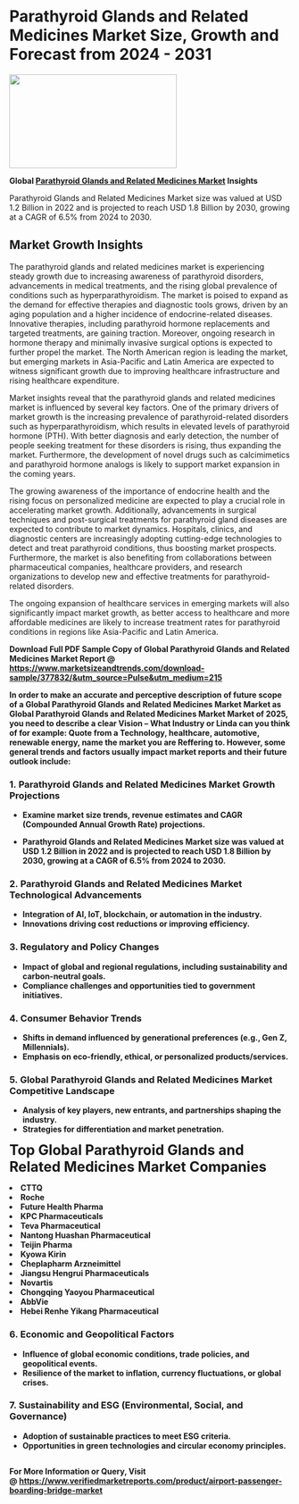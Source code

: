 <H1>Parathyroid Glands and Related Medicines Market Size, Growth and Forecast from 2024 - 2031</H1><img class="aligncenter size-medium wp-image-584254" src="https://thirdeyenews.in/wp-content/uploads/2024/09/Global-Market-Research-300x168.jpeg" alt="" width="300" height="168" /><p><strong>Global&nbsp;<a href="https://www.marketsizeandtrends.com/download-sample/377832/&amp;utm_source=Pulse&amp;utm_medium=215">Parathyroid Glands and Related Medicines Market</a> Insights</strong></p><p>Parathyroid Glands and Related Medicines Market size was valued at USD 1.2 Billion in 2022 and is projected to reach USD 1.8 Billion by 2030, growing at a CAGR of 6.5% from 2024 to 2030.</p><p><h2>Market Growth Insights</h2> <p>The parathyroid glands and related medicines market is experiencing steady growth due to increasing awareness of parathyroid disorders, advancements in medical treatments, and the rising global prevalence of conditions such as hyperparathyroidism. The market is poised to expand as the demand for effective therapies and diagnostic tools grows, driven by an aging population and a higher incidence of endocrine-related diseases. Innovative therapies, including parathyroid hormone replacements and targeted treatments, are gaining traction. Moreover, ongoing research in hormone therapy and minimally invasive surgical options is expected to further propel the market. The North American region is leading the market, but emerging markets in Asia-Pacific and Latin America are expected to witness significant growth due to improving healthcare infrastructure and rising healthcare expenditure.</p> <p><strong></strong></p> <p>Market insights reveal that the parathyroid glands and related medicines market is influenced by several key factors. One of the primary drivers of market growth is the increasing prevalence of parathyroid-related disorders such as hyperparathyroidism, which results in elevated levels of parathyroid hormone (PTH). With better diagnosis and early detection, the number of people seeking treatment for these disorders is rising, thus expanding the market. Furthermore, the development of novel drugs such as calcimimetics and parathyroid hormone analogs is likely to support market expansion in the coming years.</p> <p>The growing awareness of the importance of endocrine health and the rising focus on personalized medicine are expected to play a crucial role in accelerating market growth. Additionally, advancements in surgical techniques and post-surgical treatments for parathyroid gland diseases are expected to contribute to market dynamics. Hospitals, clinics, and diagnostic centers are increasingly adopting cutting-edge technologies to detect and treat parathyroid conditions, thus boosting market prospects. Furthermore, the market is also benefiting from collaborations between pharmaceutical companies, healthcare providers, and research organizations to develop new and effective treatments for parathyroid-related disorders.</p> <p>The ongoing expansion of healthcare services in emerging markets will also significantly impact market growth, as better access to healthcare and more affordable medicines are likely to increase treatment rates for parathyroid conditions in regions like Asia-Pacific and Latin America.</p> <p><strong></p><p><span class=""><strong>Download Full PDF Sample Copy of Global Parathyroid Glands and Related Medicines Market Report</strong> @ <a href="https://www.marketsizeandtrends.com/download-sample/377832/&amp;utm_source=Pulse&amp;utm_medium=215" target="_blank">https://www.marketsizeandtrends.com/download-sample/377832/&amp;utm_source=Pulse&amp;utm_medium=215</a></span></p><p>In order to make an accurate and perceptive description of future scope of a Global&nbsp;Parathyroid Glands and Related Medicines Market Market as Global&nbsp;Parathyroid Glands and Related Medicines Market Market of 2025, you need to describe a clear Vision &ndash; What Industry or Linda can you think of for example: Quote from a Technology, healthcare, automotive, renewable energy, name the market you are Reffering to. However, some general trends and factors usually impact market reports and their future outlook include:</p><h3>1.&nbsp;<strong>Parathyroid Glands and Related Medicines Market Growth Projections</strong></h3><ul><li>Examine market size trends, revenue estimates and CAGR (Compounded Annual Growth Rate) projections.</li><li><p>Parathyroid Glands and Related Medicines Market size was valued at USD 1.2 Billion in 2022 and is projected to reach USD 1.8 Billion by 2030, growing at a CAGR of 6.5% from 2024 to 2030.</p></li></ul><h3>2.&nbsp;<strong>Parathyroid Glands and Related Medicines Market Technological Advancements</strong></h3><ul><li>Integration of AI, IoT, blockchain, or automation in the industry.</li><li>Innovations driving cost reductions or improving efficiency.</li></ul><h3>3.&nbsp;<strong>Regulatory and Policy Changes</strong></h3><ul><li>Impact of global and regional regulations, including sustainability and carbon-neutral goals.</li><li>Compliance challenges and opportunities tied to government initiatives.</li></ul><h3>4.&nbsp;<strong>Consumer Behavior Trends</strong></h3><ul><li>Shifts in demand influenced by generational preferences (e.g., Gen Z, Millennials).</li><li>Emphasis on eco-friendly, ethical, or personalized products/services.</li></ul><h3>5.&nbsp;<strong>Global Parathyroid Glands and Related Medicines Market Competitive Landscape</strong></h3><ul><li>Analysis of key players, new entrants, and partnerships shaping the industry.</li><li>Strategies for differentiation and market penetration.</li></ul><p data-pm-slice="1 1 []"><span style="color: inherit; font-family: inherit; font-size: 25px;">Top Global Parathyroid Glands and Related Medicines Market Companies</span></p><div class="" data-test-id=""><p><li>CTTQ</li><li> Roche</li><li> Future Health Pharma</li><li> KPC Pharmaceuticals</li><li> Teva Pharmaceutical</li><li> Nantong Huashan Pharmaceutical</li><li> Teijin Pharma</li><li> Kyowa Kirin</li><li> Cheplapharm Arzneimittel</li><li> Jiangsu Hengrui Pharmaceuticals</li><li> Novartis</li><li> Chongqing Yaoyou Pharmaceutical</li><li> AbbVie</li><li> Hebei Renhe Yikang Pharmaceutical</li></p></div><h3>6.&nbsp;<strong>Economic and Geopolitical Factors</strong></h3><ul><li>Influence of global economic conditions, trade policies, and geopolitical events.</li><li>Resilience of the market to inflation, currency fluctuations, or global crises.</li></ul><h3>7.&nbsp;<strong>Sustainability and ESG (Environmental, Social, and Governance)</strong></h3><ul><li>Adoption of sustainable practices to meet ESG criteria.</li><li>Opportunities in green technologies and circular economy principles.</li></ul><h2><strong style="font-size: 14px;">For More Information or Query, Visit @&nbsp;</strong><a style="background-color: #ffffff; font-size: 14px;" href="https://www.marketsizeandtrends.com/report/parathyroid-glands-and-related-medicines-market/" target="_blank">https://www.verifiedmarketreports.com/product/airport-passenger-boarding-bridge-market</a></h2>
